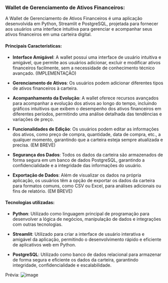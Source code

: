 ### Wallet de Gerenciamento de Ativos Financeiros:

A Wallet de Gerenciamento de Ativos Financeiros é uma aplicação desenvolvida em Python, Streamlit e PostgreSQL, projetada para fornecer aos usuários uma interface intuitiva para gerenciar e acompanhar seus ativos financeiros em uma carteira digital.

#### Principais Características:

- **Interface Amigável**: A wallet possui uma interface de usuário intuitiva e amigável, que permite aos usuários adicionar, excluir e modificar ativos financeiros facilmente, sem a necessidade de conhecimento técnico avançado. (IMPLEMENTAÇÃO)

- **Gerenciamento de Ativos**: Os usuários podem adicionar diferentes tipos de ativos financeiros à carteira.

- **Acompanhamento da Evolução**: A wallet oferece recursos avançados para acompanhar a evolução dos ativos ao longo do tempo, incluindo gráficos intuitivos que exibem o desempenho dos ativos financeiros em diferentes períodos, permitindo uma análise detalhada das tendências e variações de preço.

- **Funcionalidades de Edição**: Os usuários podem editar as informações dos ativos, como preço de compra, quantidade, data de compra, etc., a qualquer momento, garantindo que a carteira esteja sempre atualizada e precisa. (EM BREVE)

- **Segurança dos Dados**: Todos os dados da carteira são armazenados de forma segura em um banco de dados PostgreSQL, garantindo a confidencialidade e a integridade das informações do usuário.

- **Exportação de Dados**: Além de visualizar os dados na própria aplicação, os usuários têm a opção de exportar os dados da carteira para formatos comuns, como CSV ou Excel, para análises adicionais ou fins de relatório. (EM BREVE)

#### Tecnologias utilizadas: 

- **Python**: Utilizado como linguagem principal de programação para desenvolver a lógica de negócios, manipulação de dados e integrações com outras tecnologias.

- **Streamlit**: Utilizado para criar a interface de usuário interativa e amigável da aplicação, permitindo o desenvolvimento rápido e eficiente de aplicativos web em Python.

- **PostgreSQL**: Utilizado como banco de dados relacional para armazenar de forma segura e eficiente os dados da carteira, garantindo integridade, confidencialidade e escalabilidade.

Prévia: 
![image](https://github.com/FilipeLiima/wallet/assets/131200594/84473101-4f40-4e71-b0a4-27c3238ff3b5)

